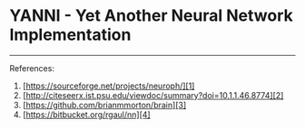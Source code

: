 # YANNI - Yet Another Neural Network Implementation
---

References:
1. [https://sourceforge.net/projects/neuroph/][1]
2. [http://citeseerx.ist.psu.edu/viewdoc/summary?doi=10.1.1.46.8774][2]
3. [https://github.com/brianmmorton/brain][3]
4. [https://bitbucket.org/rgaul/nn][4]

[1]: https://sourceforge.net/projects/neuroph/
[2]: http://citeseerx.ist.psu.edu/viewdoc/summary?doi=10.1.1.46.8774
[3]: https://github.com/brianmmorton/brain
[4]: https://bitbucket.org/rgaul/nn
